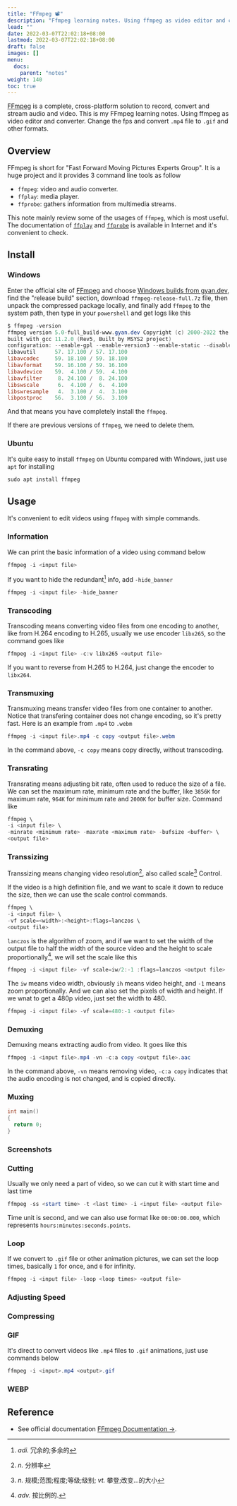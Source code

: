 ```yaml
---
title: "FFmpeg 📽️"
description: "Ffmpeg learning notes. Using ffmpeg as video editor and converter. Change the fps and convert mp4 file to gif and other formats."
lead: ""
date: 2022-03-07T22:02:18+08:00
lastmod: 2022-03-07T22:02:18+08:00
draft: false
images: []
menu:
  docs:
    parent: "notes"
weight: 140
toc: true
---
```


[FFmpeg](http://ffmpeg.org/) is a complete, cross-platform solution to record, convert and stream audio and video. This is my FFmpeg learning notes. Using ffmpeg as video editor and converter. Change the fps and convert `.mp4` file to `.gif` and other formats.

## Overview

FFmpeg is short for "Fast Forward Moving Pictures Experts Group". It is a huge project and it provides 3 command line tools as follow

* `ffmpeg`: video and audio converter.
* `ffplay`: media player.
* `ffprobe`: gathers information from multimedia streams.

This note mainly review some of the usages of `ffmpeg`, which is most useful. The documentation of [`ffplay`](https://ffmpeg.org/ffplay.html) and [`ffprobe`](https://ffmpeg.org/ffprobe.html) is available in Internet and it's convenient to check.

## Install

### Windows

Enter the official site of [FFmpeg](http://ffmpeg.org/) and choose [Windows builds from gyan.dev](https://www.gyan.dev/ffmpeg/builds/), find the "release build" section, download `ffmpeg-release-full.7z` file, then unpack the compressed package locally, and finally add `ffmpeg` to the system path, then type in your `powershell` and get logs like this

```powershell
$ ffmpeg -version
ffmpeg version 5.0-full_build-www.gyan.dev Copyright (c) 2000-2022 the FFmpeg developers
built with gcc 11.2.0 (Rev5, Built by MSYS2 project)
configuration: --enable-gpl --enable-version3 --enable-static --disable-w32threads --disable-autodetect --enable-fontconfig --enable-iconv --enable-gnutls --enable-libxml2 --enable-gmp --enable-bzlib --enable-lzma --enable-libsnappy --enable-zlib --enable-librist --enable-libsrt --enable-libssh --enable-libzmq --enable-avisynth --enable-libbluray --enable-libcaca --enable-sdl2 --enable-libdav1d --enable-libdavs2 --enable-libuavs3d --enable-libzvbi --enable-librav1e --enable-libsvtav1 --enable-libwebp --enable-libx264 --enable-libx265 --enable-libxavs2 --enable-libxvid --enable-libaom --enable-libopenjpeg --enable-libvpx --enable-mediafoundation --enable-libass --enable-frei0r --enable-libfreetype --enable-libfribidi --enable-libvidstab --enable-libvmaf --enable-libzimg --enable-amf --enable-cuda-llvm --enable-cuvid --enable-ffnvcodec --enable-nvdec --enable-nvenc --enable-d3d11va --enable-dxva2 --enable-libmfx --enable-libshaderc --enable-vulkan --enable-libplacebo --enable-opencl --enable-libcdio --enable-libgme --enable-libmodplug --enable-libopenmpt --enable-libopencore-amrwb --enable-libmp3lame --enable-libshine --enable-libtheora --enable-libtwolame --enable-libvo-amrwbenc --enable-libilbc --enable-libgsm --enable-libopencore-amrnb --enable-libopus --enable-libspeex --enable-libvorbis --enable-ladspa --enable-libbs2b --enable-libflite --enable-libmysofa --enable-librubberband --enable-libsoxr --enable-chromaprint
libavutil      57. 17.100 / 57. 17.100
libavcodec     59. 18.100 / 59. 18.100
libavformat    59. 16.100 / 59. 16.100
libavdevice    59.  4.100 / 59.  4.100
libavfilter     8. 24.100 /  8. 24.100
libswscale      6.  4.100 /  6.  4.100
libswresample   4.  3.100 /  4.  3.100
libpostproc    56.  3.100 / 56.  3.100
```

And that means you have completely install the `ffmpeg`.

If there are previous versions of `ffmpeg`, we need to delete them.

### Ubuntu

It's quite easy to install `ffmpeg` on Ubuntu compared with Windows, just use `apt` for installing

```powershell
sudo apt install ffmpeg
```

## Usage

It's convenient to edit videos using `ffmpeg` with simple commands.

### Information

We can print the basic information of a video using command below

```powershell
ffmpeg -i <input file>
```

If you want to hide the redundant[^1] info, add `-hide_banner`

```powershell
ffmpeg -i <input file> -hide_banner
```

### Transcoding

Transcoding means converting video files from one encoding to another, like from H.264 encoding to H.265, usually we use encoder `libx265`, so the command goes like

```powershell
ffmpeg -i <input file> -c:v libx265 <output file>
```

If you want to reverse from H.265 to H.264, just change the encoder to `libx264`.

### Transmuxing

Transmuxing means transfer video files from one container to another. Notice that transfering container does not change encoding, so it's pretty fast. Here is an example from `.mp4` to `.webm`

```powershell
ffmpeg -i <input file>.mp4 -c copy <output file>.webm
```

In the command above, `-c copy` means copy directly, without transcoding.

### Transrating

Transrating means adjusting bit rate, often used to reduce the size of a file. We can set the maximum rate, minimum rate and the buffer, like `3856K` for maximum rate, `964K` for minimum rate and `2000K` for buffer size. Command like

```powershell
ffmpeg \
-i <input file> \
-minrate <minimum rate> -maxrate <maximum rate> -bufsize <buffer> \
<output file>
```

### Transsizing

Transsizing means changing video resolution[^2], also called scale[^3] Control.

If the video is a high definition file, and we want to scale it down to reduce the size, then we can use the scale control commands.

```powershell
ffmpeg \
-i <input file> \
-vf scale=<width>:<height>:flags=lanczos \
<output file>
```

`lanczos` is the algorithm of zoom, and if we want to set the width of the output file to half the width of the source video and the height to scale proportionally[^4], we will set the scale like this

```powershell
ffmpeg -i <input file> -vf scale=iw/2:-1 :flags=lanczos <output file>
```

The `iw` means video width, obviously `ih` means video height, and `-1` means zoom proportionally. And we can also set the pixels of width and height. If we wnat to get a 480p video, just set the width to 480.

```powershell
ffmpeg -i <input file> -vf scale=480:-1 <output file>
```

### Demuxing

Demuxing means extracting audio from video. It goes like this

```powershell
ffmpeg -i <input file>.mp4 -vn -c:a copy <output file>.aac
```

In the command above, `-vn` means removing video, `-c:a copy` indicates that the audio encoding is not changed, and is copied directly.

### Muxing

```cpp
int main()
{
  return 0;
}
```

### Screenshots

### Cutting

Usually we only need a part of video, so we can cut it with start time and last time

```powershell
ffmpeg -ss <start time> -t <last time> -i <input file> <output file>
```

Time unit is second, and we can also use format like `00:00:00.000`, which represents `hours:minutes:seconds.points`.

### Loop

If we convert to `.gif` file or other animation pictures, we can set the loop times, basically `1` for once, and `0` for infinity.

```powershell
ffmpeg -i <input file> -loop <loop times> <output file>
```

### Adjusting Speed

### Compressing

### GIF

It's direct to convert videos like `.mp4` files to `.gif` animations, just use commands below

```powershell
ffmpeg -i <input>.mp4 <output>.gif
```

### WEBP

## Reference

* See official documentation [FFmpeg Documentation →](https://ffmpeg.org/ffmpeg.html).

[^1]:_adi._ 冗余的;多余的
[^2]:_n._ 分辨率
[^3]:_n._ 规模;范围;程度;等级;级别; _vt._ 攀登;改变...的大小
[^4]:_adv._ 按比例的.

